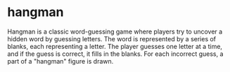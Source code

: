 # hangman
Hangman is a classic word-guessing game where players try to uncover a hidden word by guessing letters. The word is represented by a series of blanks, each representing a letter. The player guesses one letter at a time, and if the guess is correct, it fills in the blanks. For each incorrect guess, a part of a "hangman" figure is drawn.
